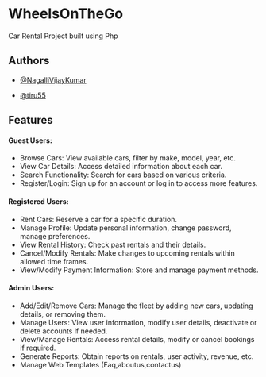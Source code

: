
# WheelsOnTheGo
Car Rental Project built using Php

## Authors

- [@NagalliVijayKumar](https://github.com/NagalliVijayKumar)

- [@tiru55](https://github.com/tiru55)


## Features

#### Guest Users:

- Browse Cars: View available cars, filter by make, model, year, etc.
- View Car Details: Access detailed information about each car.
- Search Functionality: Search for cars based on various criteria.
- Register/Login: Sign up for an account or log in to access more features.
  
#### Registered Users:

- Rent Cars: Reserve a car for a specific duration.
- Manage Profile: Update personal information, change password, manage preferences.
- View Rental History: Check past rentals and their details.
- Cancel/Modify Rentals: Make changes to upcoming rentals within allowed time frames.
- View/Modify Payment Information: Store and manage payment methods.

#### Admin Users:

- Add/Edit/Remove Cars: Manage the fleet by adding new cars, updating details, or removing them.
- Manage Users: View user information, modify user details, deactivate or delete accounts if needed.
- View/Manage Rentals: Access rental details, modify or cancel bookings if required.
- Generate Reports: Obtain reports on rentals, user activity, revenue, etc.
- Manage Web Templates (Faq,aboutus,contactus)
